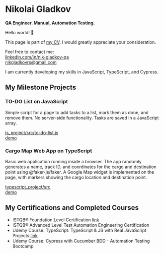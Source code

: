 # Nikolai Gladkov
**QA Engineer. Manual, Automation Testing.**

Hello world! 👋 

This page is part of [my CV](https://docs.google.com/document/d/1bxHjkzotjIEDZwQybSp7udMX3wW_zbbdhgJpz75Ojgc/edit#heading=h.gjdgxs). I would greatly appreciate your consideration.

Feel free to contact me:<br/>
[linkedin.com/in/nik-gladkov-qa](https://linkedin.com/in/nik-gladkov-qa)</br>
[nikgladkovrs@gmail.com](mailto:nikgladkovrs@gmail.com)  

I am currently developing my skills in JavaScript, TypeScript, and Cypress.

## My Milestone Projects
### TO-DO List on JavaScript

Simple script for a page to add tasks to a list, mark them as done, and remove them. No server-side functionality. Tasks are saved in a JavaScript array.

[js_project/src/to-do-list.js](https://github.com/nikgladkov/myCV/blob/main/js_project/src/to-do-list.js)</br>
[demo]()

### Cargo Map Web App on TypeScript

Basic web application running inside a browser. The app randomly generates a name, track ID, and coordinates for the cargo and destination point using @faker-js/faker. A Google Map widget is implemented on the page, with markers showing the cargo location and destination point.

[typescript_project/src](https://github.com/nikgladkov/myCV/tree/main/typescript_project/src)</br>
[demo]()

## My Certifications and Completed Courses
- ISTQB® Foundation Level Certification [link](https://media.licdn.com/dms/image/v2/D4D2DAQGi9GP8nQwzUQ/profile-treasury-image-shrink_1280_1280/profile-treasury-image-shrink_1280_1280/0/1718185620817?e=1727956800&v=beta&t=BpGfoOpogoP48xg37C0vtWjyxZ72gJModzJhjzBIstA)
- ISTQB® Advanced Level Test Automation Engineering Certification
- Udemy Course: TypeScript: TypeScript & JS with Real JavaScript Projects [link](https://www.udemy.com/certificate/UC-0a6f6f51-7a3a-4123-ac9f-1bf0c05b883a/?utm_campaign=email&utm_medium=email&utm_source=sendgrid.com)
- Udemy Course: Cypress with Cucumber BDD - Automation Testing Bootcamp
